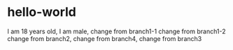 # hello-world
I am 18 years old,
I am male,
change from branch1-1
change from branch1-2
change from branch2,
change from branch4,
change from branch3



